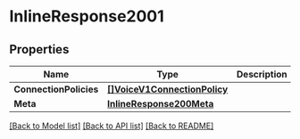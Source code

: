 # InlineResponse2001

## Properties

Name | Type | Description | Notes
------------ | ------------- | ------------- | -------------
**ConnectionPolicies** | [**[]VoiceV1ConnectionPolicy**](voice.v1.connection_policy.md) |  | [optional] 
**Meta** | [**InlineResponse200Meta**](inline_response_200_meta.md) |  | [optional] 

[[Back to Model list]](../README.md#documentation-for-models) [[Back to API list]](../README.md#documentation-for-api-endpoints) [[Back to README]](../README.md)


